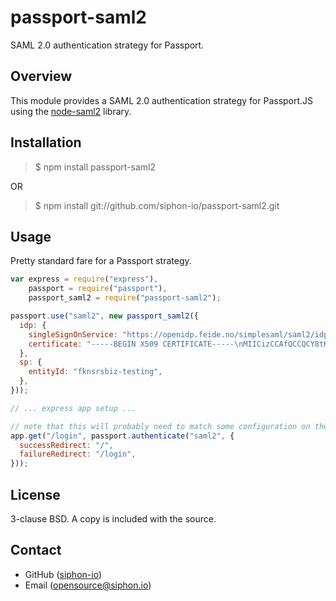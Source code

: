 passport-saml2
==============

SAML 2.0 authentication strategy for Passport.

Overview
--------

This module provides a SAML 2.0 authentication strategy for Passport.JS using
the [node-saml2](http://github.com/siphon-io/node-saml2) library.

Installation
------------

> $ npm install passport-saml2

OR

> $ npm install git://github.com/siphon-io/passport-saml2.git

Usage
-----

Pretty standard fare for a Passport strategy.

```javascript
var express = require("express"),
    passport = require("passport"),
    passport_saml2 = require("passport-saml2");

passport.use("saml2", new passport_saml2({
  idp: {
    singleSignOnService: "https://openidp.feide.no/simplesaml/saml2/idp/SSOService.php",
    certificate: "-----BEGIN X509 CERTIFICATE-----\nMIICizCCAfQCCQCY8tKaMc0BMjANBgkqhkiG9w0BAQUFADCBiTELMAkGA1UEBhMC\nTk8xEjAQBgNVBAgTCVRyb25kaGVpbTEQMA4GA1UEChMHVU5JTkVUVDEOMAwGA1UE\nCxMFRmVpZGUxGTAXBgNVBAMTEG9wZW5pZHAuZmVpZGUubm8xKTAnBgkqhkiG9w0B\nCQEWGmFuZHJlYXMuc29sYmVyZ0B1bmluZXR0Lm5vMB4XDTA4MDUwODA5MjI0OFoX\nDTM1MDkyMzA5MjI0OFowgYkxCzAJBgNVBAYTAk5PMRIwEAYDVQQIEwlUcm9uZGhl\naW0xEDAOBgNVBAoTB1VOSU5FVFQxDjAMBgNVBAsTBUZlaWRlMRkwFwYDVQQDExBv\ncGVuaWRwLmZlaWRlLm5vMSkwJwYJKoZIhvcNAQkBFhphbmRyZWFzLnNvbGJlcmdA\ndW5pbmV0dC5ubzCBnzANBgkqhkiG9w0BAQEFAAOBjQAwgYkCgYEAt8jLoqI1VTlx\nAZ2axiDIThWcAOXdu8KkVUWaN/SooO9O0QQ7KRUjSGKN9JK65AFRDXQkWPAu4Hln\nO4noYlFSLnYyDxI66LCr71x4lgFJjqLeAvB/GqBqFfIZ3YK/NrhnUqFwZu63nLrZ\njcUZxNaPjOOSRSDaXpv1kb5k3jOiSGECAwEAATANBgkqhkiG9w0BAQUFAAOBgQBQ\nYj4cAafWaYfjBU2zi1ElwStIaJ5nyp/s/8B8SAPK2T79McMyccP3wSW13LHkmM1j\nwKe3ACFXBvqGQN0IbcH49hu0FKhYFM/GPDJcIHFBsiyMBXChpye9vBaTNEBCtU3K\njjyG0hRT2mAQ9h+bkPmOvlEo/aH0xR68Z9hw4PF13w==\n-----END X509 CERTIFICATE-----\n",
  },
  sp: {
    entityId: "fknsrsbiz-testing",
  },
}));

// ... express app setup ...

// note that this will probably need to match some configuration on the IDP side
app.get("/login", passport.authenticate("saml2", {
  successRedirect: "/",
  failureRedirect: "/login",
}));
```

License
-------

3-clause BSD. A copy is included with the source.

Contact
-------

* GitHub ([siphon-io](http://github.com/siphon-io))
* Email ([opensource@siphon.io](mailto:opensource@siphon.io))
